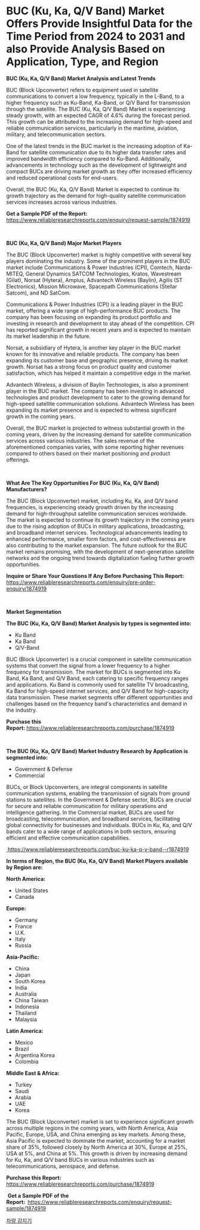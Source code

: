 <p><h1>BUC (Ku, Ka, Q/V Band) Market Offers Provide Insightful Data for the Time Period from 2024 to 2031 and also Provide Analysis Based on Application, Type, and Region</h1></p><p><strong>BUC (Ku, Ka, Q/V Band) Market Analysis and Latest Trends</strong></p>
<p><p>BUC (Block Upconverter) refers to equipment used in satellite communications to convert a low frequency, typically in the L-Band, to a higher frequency such as Ku-Band, Ka-Band, or Q/V Band for transmission through the satellite. The BUC (Ku, Ka, Q/V Band) Market is experiencing steady growth, with an expected CAGR of 4.6% during the forecast period. This growth can be attributed to the increasing demand for high-speed and reliable communication services, particularly in the maritime, aviation, military, and telecommunication sectors.</p><p>One of the latest trends in the BUC market is the increasing adoption of Ka-Band for satellite communication due to its higher data transfer rates and improved bandwidth efficiency compared to Ku-Band. Additionally, advancements in technology such as the development of lightweight and compact BUCs are driving market growth as they offer increased efficiency and reduced operational costs for end-users.</p><p>Overall, the BUC (Ku, Ka, Q/V Band) Market is expected to continue its growth trajectory as the demand for high-quality satellite communication services increases across various industries.</p></p>
<p><strong>Get a Sample PDF of the Report:&nbsp;</strong> <a href="https://www.reliableresearchreports.com/enquiry/request-sample/1874919">https://www.reliableresearchreports.com/enquiry/request-sample/1874919</a></p>
<p>&nbsp;</p>
<p><strong>BUC (Ku, Ka, Q/V Band) Major Market Players</strong></p>
<p><p>The BUC (Block Upconverter) market is highly competitive with several key players dominating the industry. Some of the prominent players in the BUC market include Communications & Power Industries (CPI), Comtech, Narda-MITEQ, General Dynamics SATCOM Technologies, Kratos, Wavestream (Gilat), Norsat (Hytera), Amplus, Advantech Wireless (Baylin), Agilis (ST Electronics), Mission Microwave, Spacepath Communications (Stellar Satcom), and ND SatCom.</p><p>Communications & Power Industries (CPI) is a leading player in the BUC market, offering a wide range of high-performance BUC products. The company has been focusing on expanding its product portfolio and investing in research and development to stay ahead of the competition. CPI has reported significant growth in recent years and is expected to maintain its market leadership in the future.</p><p>Norsat, a subsidiary of Hytera, is another key player in the BUC market known for its innovative and reliable products. The company has been expanding its customer base and geographic presence, driving its market growth. Norsat has a strong focus on product quality and customer satisfaction, which has helped it maintain a competitive edge in the market.</p><p>Advantech Wireless, a division of Baylin Technologies, is also a prominent player in the BUC market. The company has been investing in advanced technologies and product development to cater to the growing demand for high-speed satellite communication solutions. Advantech Wireless has been expanding its market presence and is expected to witness significant growth in the coming years.</p><p>Overall, the BUC market is projected to witness substantial growth in the coming years, driven by the increasing demand for satellite communication services across various industries. The sales revenue of the aforementioned companies varies, with some reporting higher revenues compared to others based on their market positioning and product offerings.</p></p>
<p>&nbsp;</p>
<p><strong>What Are The Key Opportunities For BUC (Ku, Ka, Q/V Band) Manufacturers?</strong></p>
<p><p>The BUC (Block Upconverter) market, including Ku, Ka, and Q/V band frequencies, is experiencing steady growth driven by the increasing demand for high-throughput satellite communication services worldwide. The market is expected to continue its growth trajectory in the coming years due to the rising adoption of BUCs in military applications, broadcasting, and broadband internet services. Technological advancements leading to enhanced performance, smaller form factors, and cost-effectiveness are also contributing to the market expansion. The future outlook for the BUC market remains promising, with the development of next-generation satellite networks and the ongoing trend towards digitalization fueling further growth opportunities.</p></p>
<p><strong>Inquire or Share Your Questions If Any Before Purchasing This Report:</strong> <a href="https://www.reliableresearchreports.com/enquiry/pre-order-enquiry/1874919">https://www.reliableresearchreports.com/enquiry/pre-order-enquiry/1874919</a></p>
<p>&nbsp;</p>
<p><strong>Market Segmentation</strong></p>
<p><strong>The BUC (Ku, Ka, Q/V Band) Market Analysis by types is segmented into:</strong></p>
<p><ul><li>Ku Band</li><li>Ka Band</li><li>Q/V-Band</li></ul></p>
<p><p>BUC (Block Upconverter) is a crucial component in satellite communication systems that convert the signal from a lower frequency to a higher frequency for transmission. The market for BUCs is segmented into Ku Band, Ka Band, and Q/V Band, each catering to specific frequency ranges and applications. Ku Band is commonly used for satellite TV broadcasting, Ka Band for high-speed internet services, and Q/V Band for high-capacity data transmission. These market segments offer different opportunities and challenges based on the frequency band's characteristics and demand in the industry.</p></p>
<p><strong>Purchase this Report:&nbsp;</strong><a href="https://www.reliableresearchreports.com/purchase/1874919">https://www.reliableresearchreports.com/purchase/1874919</a></p>
<p>&nbsp;</p>
<p><strong>The BUC (Ku, Ka, Q/V Band) Market Industry Research by Application is segmented into:</strong></p>
<p><ul><li>Government & Defense</li><li>Commercial</li></ul></p>
<p><p>BUCs, or Block Upconverters, are integral components in satellite communication systems, enabling the transmission of signals from ground stations to satellites. In the Government & Defense sector, BUCs are crucial for secure and reliable communication for military operations and intelligence gathering. In the Commercial market, BUCs are used for broadcasting, telecommunication, and broadband services, facilitating global connectivity for businesses and individuals. BUCs in Ku, Ka, and Q/V bands cater to a wide range of applications in both sectors, ensuring efficient and effective communication capabilities.</p></p>
<p><a href="https://www.reliableresearchreports.com/buc-ku-ka-q-v-band--r1874919">&nbsp;https://www.reliableresearchreports.com/buc-ku-ka-q-v-band--r1874919</a></p>
<p><strong>In terms of Region, the BUC (Ku, Ka, Q/V Band) Market Players available by Region are:</strong></p>
<p>
    <p> <strong> North America: </strong>
        <ul>
            <li>United States</li>
            <li>Canada</li>
        </ul>
        </p> 
    <p> <strong> Europe: </strong>
        <ul>
            <li>Germany</li>
            <li>France</li>
            <li>U.K.</li>
            <li>Italy</li>
            <li>Russia</li>
        </ul>
        </p> 
    <p> <strong> Asia-Pacific: </strong>
        <ul>
            <li>China</li>
            <li>Japan</li>
            <li>South Korea</li>
            <li>India</li>
            <li>Australia</li>
            <li>China Taiwan</li>
            <li>Indonesia</li>
            <li>Thailand</li>
            <li>Malaysia</li>
        </ul>
        </p> 
    <p> <strong> Latin America: </strong>
        <ul>
            <li>Mexico</li>
            <li>Brazil</li>
            <li>Argentina Korea</li>
            <li>Colombia</li>
        </ul>
        </p> 
    <p> <strong> Middle East & Africa: </strong>
        <ul>
            <li>Turkey</li>
            <li>Saudi</li>
            <li>Arabia</li>
            <li>UAE</li>
            <li>Korea</li>
        </ul>
    </p>
    </p>
<p><p>The BUC (Block Upconverter) market is set to experience significant growth across multiple regions in the coming years, with North America, Asia Pacific, Europe, USA, and China emerging as key markets. Among these, Asia Pacific is expected to dominate the market, accounting for a market share of 35%, followed closely by North America at 30%, Europe at 25%, USA at 5%, and China at 5%. This growth is driven by increasing demand for Ku, Ka, and Q/V band BUCs in various industries such as telecommunications, aerospace, and defense.</p></p>
<p><strong>Purchase this Report: </strong><a href="https://www.reliableresearchreports.com/purchase/1874919">https://www.reliableresearchreports.com/purchase/1874919</a></p>
<p>&nbsp;<strong>Get a Sample PDF of the Report:&nbsp;&nbsp;</strong><a href="https://www.reliableresearchreports.com/enquiry/request-sample/1874919">https://www.reliableresearchreports.com/enquiry/request-sample/1874919</a></p>
<p><strong></strong></p>
<p><p><a href="https://medium.com/@jerrodhilll/%EC%B0%A8%EB%9F%89-%EA%B0%90%EC%A7%80%EA%B8%B0-%EC%8B%9C%EC%9E%A5-%EB%B6%84%EC%84%9D-%EA%B8%80%EB%A1%9C%EB%B2%8C-%EC%82%B0%EC%97%85-%EC%A0%84%EB%A7%9D-%EB%B0%8F-%EC%98%88%EC%B8%A1-2024%EB%85%84-2031%EB%85%84-d8b2dc8a31e8">차량 감지기</a></p></p>